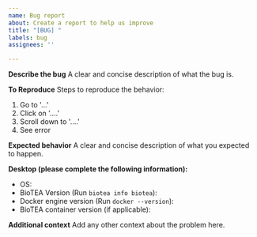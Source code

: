 ```yaml
---
name: Bug report
about: Create a report to help us improve
title: "[BUG] "
labels: bug
assignees: ''

---
```


**Describe the bug**
A clear and concise description of what the bug is.

**To Reproduce**
Steps to reproduce the behavior:
1. Go to '...'
2. Click on '....'
3. Scroll down to '....'
4. See error

**Expected behavior**
A clear and concise description of what you expected to happen.

**Desktop (please complete the following information):**
 - OS: 
 - BioTEA Version (Run `biotea info biotea`): 
 - Docker engine version (Run `docker --version`): 
 - BioTEA container version (if applicable):

**Additional context**
Add any other context about the problem here.
